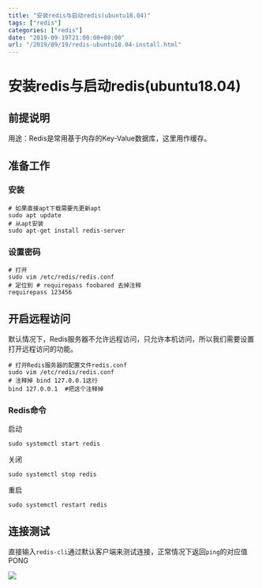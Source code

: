 ```yaml
---
title: "安装redis与启动redis(ubuntu18.04)"
tags: ["redis"]
categories: ["redis"]
date: "2019-09-19T21:00:00+08:00"
url: "/2019/09/19/redis-ubuntu18.04-install.html"
---
```


# 安装redis与启动redis(ubuntu18.04)

## 前提说明

用途：Redis是常用基于内存的Key-Value数据库，这里用作缓存。

## 准备工作

### 安装

```
# 如果直接apt下载需要先更新apt
sudo apt update
# 从apt安装
sudo apt-get install redis-server
```

### 设置密码

```
# 打开
sudo vim /etc/redis/redis.conf
# 定位到 # requirepass foobared 去掉注释
requirepass 123456
```

## 开启远程访问

默认情况下，Redis服务器不允许远程访问，只允许本机访问，所以我们需要设置打开远程访问的功能。

```
# 打开Redis服务器的配置文件redis.conf
sudo vim /etc/redis/redis.conf
# 注释掉 bind 127.0.0.1这行  
bind 127.0.0.1  #把这个注释掉
```

### Redis命令

启动

```
sudo systemctl start redis
```

关闭

```
sudo systemctl stop redis
```

重启

```
sudo systemctl restart redis
```

## 连接测试

直接输入`redis-cli`通过默认客户端来测试连接，正常情况下返回`ping`的对应值PONG

![](https://doreamon95.oss-cn-chengdu.aliyuncs.com/img/001/sgx20200221103004.png)